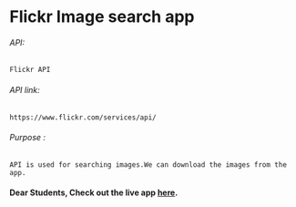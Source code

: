 # Flickr Image search app

###### API:
    Flickr API

###### API link:
    https://www.flickr.com/services/api/

###### Purpose :
    API is used for searching images.We can download the images from the app.

#### Dear Students, Check out the live app [here](http://203.193.173.125/buildriseshine/api/javascript/flickr).
